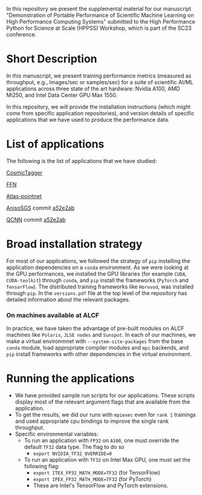 In this repository we present the supplemental material for our manuscript
"Demonstration of Portable Performance of Scientific Machine Learning on High 
Performance Computing Systems" submitted to the High Performance Python for Science at Scale (HPPSS) Workshop, which is part of the SC23 conference.

Short Description
=================

In this manuscript, we present training performance metrics (measured as throughput, e.g., Images/sec or samples/sec)
for a suite of scientific AI/ML applications across three state of the art 
hardware: Nvidia A100, AMD Mi250, and Intel Data Center GPU Max 1550. 

In this repository, we will provide the installation instructions (which might
come from specific application repositories), and version details of specific
applications that we have used to produce the performance data.

List of applications
====================
The following is the list of applications that we have studied:

[CosmicTagger](https://github.com/coreyjadams/CosmicTagger)

[FFN](https://github.com/tomuram/ffn/tree/unified_stable)

[Atlas-pointnet](https://github.com/jtchilders/atlas-pointnet/tree/master)

[AnisoSGS](https://github.com/rickybalin/CFDML) commit [a52e2ab](https://github.com/rickybalin/CFDML/commit/a52e2abd24130d706eb24f566bf29f320e970b4e)

[QCNN](https://github.com/rickybalin/CFDML) commit [a52e2ab](https://github.com/rickybalin/CFDML/commit/a52e2abd24130d706eb24f566bf29f320e970b4e)

Broad installation strategy
===========================
For most of our applications, we followed the strategy of ```pip``` installing the application dependencies on a ```conda``` environment. As we were looking at the GPU performances, we installed the GPU libraries (for example ```CUDA```, ```CUDA-toolkit```) through ```conda```, and ```pip``` install the frameworks (```PyTorch``` and ```TensorFlow```). The distributed training frameworks like ```Horovod```, was installed through ```pip```. In the  `versions.pdf` file at the top level of the repository has detailed information about the relevant packages.

### On machines available at ALCF
In practice, we have taken the advantage of pre-built modules on ALCF machines like `Polaris`, `JLSE nodes` and `Sunspot`. In each of our machines, we make a virtual environmnet with `--system-site-packages` from the base `conda` module, load appropriate compiler modules and `mpi` backends, and `pip` install frameworks with other dependencies in the virtual environment.

Running the applications
========================
- We have provided sample run scripts for our applications. These scripts display most of the relevant argument flags that are available from the application. 
- To get the results, we did our runs with `mpiexec` even for `rank 1` trainings and used appropriate cpu bindings to improve the single rank throughput.
- Specific environmental variables:
    - To run an application with `FP32` on `A100`, one must override the default `TF32` data type. The flag to do so
        - ```export NVIDIA_TF32_OVERRIDE=0```
    - To run an application with `TF32` on Intel Max GPU, one must set the following flag:
        - `export ITEX_FP32_MATH_MODE=TF32` (for TensorFlow)
        - `export IPEX_FP32_MATH_MODE=TF32` (for PyTorch)
        - These are Intel's TensorFlow and PyTorch extensions.

